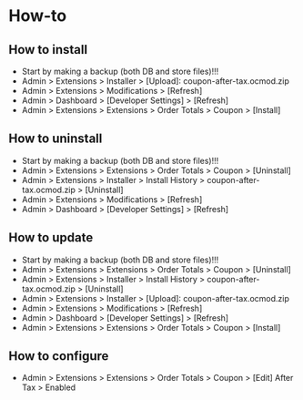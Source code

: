 # How-to

## How to install
* Start by making a backup (both DB and store files)!!!
* Admin > Extensions > Installer > [Upload]: coupon-after-tax.ocmod.zip
* Admin > Extensions > Modifications > [Refresh]
* Admin > Dashboard > [Developer Settings] > [Refresh]
* Admin > Extensions > Extensions > Order Totals > Coupon > [Install]

## How to uninstall
* Start by making a backup (both DB and store files)!!!
* Admin > Extensions > Extensions > Order Totals > Coupon > [Uninstall]
* Admin > Extensions > Installer > Install History > coupon-after-tax.ocmod.zip > [Uninstall]
* Admin > Extensions > Modifications > [Refresh]
* Admin > Dashboard > [Developer Settings] > [Refresh]

## How to update
* Start by making a backup (both DB and store files)!!!
* Admin > Extensions > Extensions > Order Totals > Coupon > [Uninstall]
* Admin > Extensions > Installer > Install History > coupon-after-tax.ocmod.zip > [Uninstall]
* Admin > Extensions > Installer > [Upload]: coupon-after-tax.ocmod.zip
* Admin > Extensions > Modifications > [Refresh]
* Admin > Dashboard > [Developer Settings] > [Refresh]
* Admin > Extensions > Extensions > Order Totals > Coupon > [Install]

## How to configure
* Admin > Extensions > Extensions > Order Totals > Coupon > [Edit]
    After Tax > Enabled
